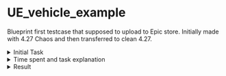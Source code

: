 # UE_vehicle_example

Blueprint first testcase that supposed to upload to Epic store. Initially made with 4.27 Chaos and then transferred to clean 4.27.

<details>
<summary>Initial Task</summary>
Make drivable system with follow asset for Unreal Engine 4.27 and later.  

Features to make:

1. On/off font lights;
2. Steering angle changes when driving ;
3. Back lights glowing on handbrake;
4. Customization - textures (colors), asset, steering;
5. Brake marks on handbrake;

Important to make most realistic drivable feeling as real physics.

</details>



<details> 
<summary>Time spent and task explanation</summary>
17.01 - 13:00 -> 19:20

18.01 - 9:00 -> 21:50 - 00:20

19.01 - 09:20 -> 15:00

all time spent: ~~23:30
MVP result video: https://youtu.be/pnrgo59HWJI
MVP development build: https://drive.google.com/drive/folders/14TGlnrqJo2biz9raHGHBSOPOt_atgaOp?usp=sharing

## Tasks and issues

_Partition is supposed to show mindset and progress_

**17.01**

* Tasks

Explore Asset, Import and make draft bp с chaos vehicle // 13:00 > 19:20

* Issue/Solving

Asset in blender without textures - will work with this inside engine after draft completion.

Asset without rig - using proposed blender plugin, but have issues with importing all assets in once. Not sure how it works, leaving to another time.

Trying make draft with wheels + downside -> Physics not working

**18.01**

* Tasks

Solve problem with physics// 09:00 -> 10:30

Make draft for drivable base// 10:30 -> 11:40

Build all bolid parts and texturing// 11:40 -> 12:40

Physics tuning // 12:40 -> 15:30

Brake marks // 15:30 -> 16:50

Steering angle when driving // 16:50 -> 18:10 ; 20:20 -> 21:50

Back lights on handbrake, front light, wheel jitter cosmetic fix (just turning off motion blur) // 18:30 -> 20:20

* Issue/Solving

Problem with phys contains somewhere in mesh type. If using default - gravity applied, if kinematic (as recommended everywhere) - no.

//
If you're attempting to follow this tutorial in UE4, note that when you switch your wheel simulation type to Kinematic, the vehicle will no longer fall in simulation or in game. But it will work in UE5. I don't know how the chaos vehicle plugin is supposed to work in 4.
//

In case we making asset for 4.27 and later - thinking.

4.27 chaos installed, seems all started to work near to supposed result. Continuing.
4.27 chaos correct for Phys type kinematic and wheels collision response disabeled.

Slice demonstration:
https://youtu.be/fV5QxIVeGYw

Not sure why wheels are jitter while increasing speed

Tried to realize steering angle myself, but got some problems.

Physics update, bad turn/drift on handbrake
https://youtu.be/-LA0EMRPSDM

Brake marks when wheels sleep.
https://youtu.be/sHypG6pcbaI

Realized that there is no front lights on car. Added directional light just to show result
Back lights made with emissive scale on handbrake
Wheels jitter fixed localy with console motion blur off
https://youtu.be/p5SW8E6iIhg

Steer angle additional fixes 

**18.01**

* Tasks

Tune steer, tune physics.

UI customization // 9:20 -> 10:00 ; 10:55 -> 11:50 ; 12:30 -> 14:00

UI movement hint, camera change (tps, fps) // 10:00 -> 10:50

MVP build, little cosmetics // 14:00 ->

* Issue/Solving

Motion blur fixed by console not solving shipped build issues. So, disabled motion blur in project settings. Got consult, it's common UE issue and could be solved with post process for each wheel.
</details>

<details>
<summary>Result</summary>

[Video](https://www.youtube.com/watch?v=WkBBqhItRSE) result for 4.27 Chaos


At the end transferred project to clean 4.27 without chaos vehicle system as required by Epic

[Video](https://www.youtube.com/watch?v=jDHrG5UcQeE) result for clean 4.27

</details>


